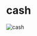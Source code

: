 # cash
![cash](http://www.asbuers.com/basket-villeurbanne/wp-content/uploads/2018/06/prixLicences-259x300.png)